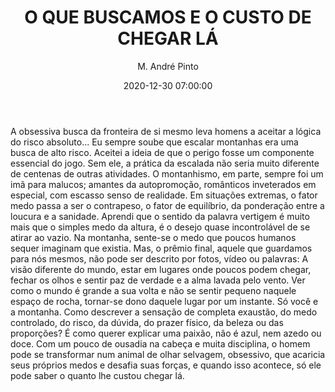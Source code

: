 ---
title: 'O QUE BUSCAMOS E O CUSTO DE CHEGAR LÁ'
date: 2020-12-30 07:00:00
author: 'M. André Pinto'
body: 'A obsessiva busca da fronteira de si mesmo leva homens a aceitar a lógica do risco absoluto... Eu sempre soube que escalar montanhas era uma busca de alto risco. Aceitei a ideia de que o perigo fosse um componente essencial do jogo. Sem ele, a prática da escalada não seria muito diferente de centenas de outras atividades. O montanhismo, em parte, sempre foi um imã para malucos; amantes da autopromoção, românticos inveterados em especial, com escasso senso de realidade. Em situações extremas, o fator medo passa a ser o contrapeso, o fator de equilíbrio, da ponderação entre a loucura e a sanidade. Aprendi que o sentido da palavra vertigem é muito mais que o simples medo da altura, é o desejo quase incontrolável de se atirar ao vazio. Na montanha, sente-se o medo que poucos humanos sequer imaginam que existia. Mas, o prêmio final, aquele que guardamos para nós mesmos, não pode ser descrito por fotos, vídeo ou palavras: A visão diferente do mundo, estar em lugares onde poucos podem chegar, fechar os olhos e sentir paz de verdade e a alma lavada pelo vento. Ver como o mundo é grande a sua volta e não se sentir pequeno naquele espaço de rocha, tornar-se dono daquele lugar por um instante. Só você e a montanha. Como descrever a sensação de completa exaustão, do medo controlado, do risco, da dúvida, do prazer físico, da beleza ou das proporções? É como querer explicar uma paixão, não é azul, nem azedo ou doce. Com um pouco de ousadia na cabeça e muita disciplina, o homem pode se transformar num animal de olhar selvagem, obsessivo, que acaricia seus próprios medos e desafia suas forças, e quando isso acontece, só ele pode saber o quanto lhe custou chegar lá.'
---